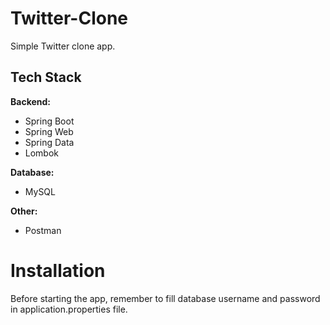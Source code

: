 # Twitter-Clone

Simple Twitter clone app.

## Tech Stack

**Backend:** 
- Spring Boot 
- Spring Web 
- Spring Data 
- Lombok

**Database:** 
- MySQL

**Other:** 
- Postman

# Installation

Before starting the app, remember to fill database username and password in application.properties file.
